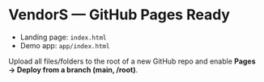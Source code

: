 # VendorS — GitHub Pages Ready

- Landing page: `index.html`
- Demo app: `app/index.html`

Upload all files/folders to the root of a new GitHub repo and enable **Pages → Deploy from a branch (main, /root)**.